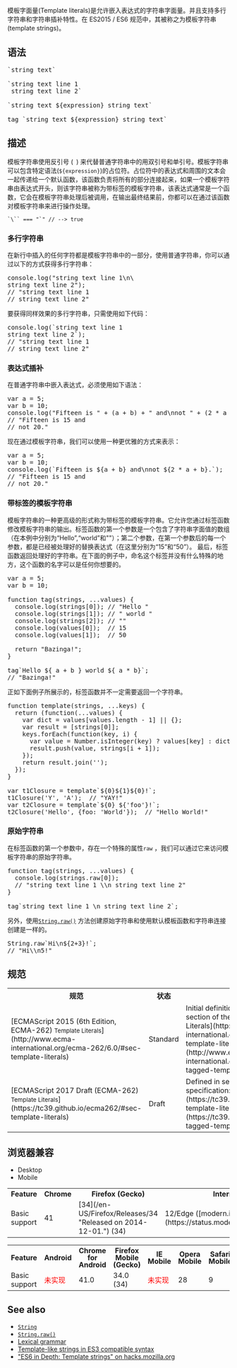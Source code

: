 模板字面量(Template literals)是允许嵌入表达式的字符串字面量。并且支持多行字符串和字符串插补特性。在 ES2015 / ES6 规范中，其被称之为模板字符串(template strings)。

## 语法

<pre style="font-size: 14px;" class="syntaxbox">`string text`

`string text line 1
 string text line 2`

`string text ${expression} string text`

tag `string text ${expression} string text`
</pre>

## 描述

模板字符串使用反引号 (` `) 来代替普通字符串中的用双引号和单引号。模板字符串可以包含特定语法(`${expression}`)的占位符。占位符中的表达式和周围的文本会一起传递给一个默认函数，该函数负责将所有的部分连接起来，如果一个模板字符串由表达式开头，则该字符串被称为带标签的模板字符串，该表达式通常是一个函数，它会在模板字符串处理后被调用，在输出最终结果前，你都可以在通过该函数对模板字符串来进行操作处理。

    `\`` === "`" // --> true

### 多行字符串

在新行中插入的任何字符都是模板字符串中的一部分，使用普通字符串，你可以通过以下的方式获得多行字符串：

<pre style="font-size: 14px;" class="brush: js">console.log("string text line 1\n\
string text line 2");
// "string text line 1
// string text line 2"</pre>

要获得同样效果的多行字符串，只需使用如下代码：

<pre style="font-size: 14px;" class="brush: js">console.log(`string text line 1
string text line 2`);
// "string text line 1
// string text line 2"</pre>

### 表达式插补

在普通字符串中嵌入表达式，必须使用如下语法：

<pre style="font-size: 14px;" class="brush: js">var a = 5;
var b = 10;
console.log("Fifteen is " + (a + b) + " and\nnot " + (2 * a + b) + ".");
// "Fifteen is 15 and
// not 20."</pre>

现在通过模板字符串，我们可以使用一种更优雅的方式来表示：

<pre style="font-size: 14px;" class="brush: js">var a = 5;
var b = 10;
console.log(`Fifteen is ${a + b} and\nnot ${2 * a + b}.`);
// "Fifteen is 15 and
// not 20."</pre>

### 带标签的模板字符串

模板字符串的一种更高级的形式称为带标签的模板字符串。它允许您通过标签函数修改模板字符串的输出。标签函数的第一个参数是一个包含了字符串字面值的数组（在本例中分别为“Hello”,“world”和""）；第二个参数，在第一个参数后的每一个参数，都是已经被处理好的替换表达式（在这里分别为“15”和“50”）。 最后，标签函数返回处理好的字符串。在下面的例子中，命名这个标签并没有什么特殊的地方，这个函数的名字可以是任何你想要的。

<pre style="font-size: 14px;" class="brush: js">var a = 5;
var b = 10;

function tag(strings, ...values) {
  console.log(strings[0]); // "Hello "
  console.log(strings[1]); // " world "
  console.log(strings[2]); // ""
  console.log(values[0]);  // 15
  console.log(values[1]);  // 50

  return "Bazinga!";
}

tag`Hello ${ a + b } world ${ a * b}`;
// "Bazinga!"
</pre>

正如下面例子所展示的，标签函数并不一定需要返回一个字符串。

<pre class="brush: js">function template(strings, ...keys) {
  return (function(...values) {
    var dict = values[values.length - 1] || {};
    var result = [strings[0]];
    keys.forEach(function(key, i) {
      var value = Number.isInteger(key) ? values[key] : dict[key];
      result.push(value, strings[i + 1]);
    });
    return result.join('');
  });
}

var t1Closure = template`${0}${1}${0}!`;
t1Closure('Y', 'A');  // "YAY!" 
var t2Closure = template`${0} ${'foo'}!`;
t2Closure('Hello', {foo: 'World'});  // "Hello World!"</pre>

### 原始字符串

在标签函数的第一个参数中，存在一个特殊的属性`raw` ，我们可以通过它来访问模板字符串的原始字符串。

<pre style="font-size: 14px;" class="brush: js">function tag(strings, ...values) {
  console.log(strings.raw[0]); 
  // "string text line 1 \\n string text line 2"
}

tag`string text line 1 \n string text line 2`;
</pre>

另外，使用[`String.raw()`](/zh-CN/docs/Web/JavaScript/Reference/Global_Objects/String/raw "String.raw() 是一个模板字符串的标签函数，它的作用类似于 Python 中的字符串前缀 r 和 C# 中的字符串前缀 @，是用来获取一个模板字符串的原始字面量值的。") 方法创建原始字符串和使用默认模板函数和字符串连接创建是一样的。

<pre style="font-size: 14px;" class="brush: js">String.raw`Hi\n${2+3}!`;
// "Hi\\n5!"
</pre>

## 规范

<table class="standard-table">

<tbody>

<tr>

<th scope="col">规范</th>

<th scope="col">状态</th>

<th scope="col">说明</th>

</tr>

<tr>

<td>[ECMAScript 2015 (6th Edition, ECMA-262)  
<small lang="zh-CN">Template Literals</small>](http://www.ecma-international.org/ecma-262/6.0/#sec-template-literals)</td>

<td><span class="spec-Standard">Standard</span></td>

<td>Initial definition. Defined in several section of the specification: [Template Literals](http://www.ecma-international.org/ecma-262/6.0/#sec-template-literals), [Tagged Templates](http://www.ecma-international.org/ecma-262/6.0/#sec-tagged-templates)</td>

</tr>

<tr>

<td>[ECMAScript 2017 Draft (ECMA-262)  
<small lang="zh-CN">Template Literals</small>](https://tc39.github.io/ecma262/#sec-template-literals)</td>

<td><span class="spec-Draft">Draft</span></td>

<td>Defined in several section of the specification: [Template Literals](https://tc39.github.io/ecma262/#sec-template-literals), [Tagged Templates](https://tc39.github.io/ecma262/#sec-tagged-templates)</td>

</tr>

</tbody>

</table>

## 浏览器兼容

<div>

<div class="htab"><a id="AutoCompatibilityTable" name="AutoCompatibilityTable"></a>

*   <a>Desktop</a>
*   <a>Mobile</a>

</div>

</div>

<div id="compat-desktop">

<table class="compat-table">

<tbody>

<tr>

<th style="line-height: 16px;">Feature</th>

<th style="line-height: 16px;">Chrome</th>

<th style="line-height: 16px;">Firefox (Gecko)</th>

<th style="line-height: 16px;">Internet Explorer</th>

<th style="line-height: 16px;">Opera</th>

<th style="line-height: 16px;">Safari</th>

</tr>

<tr>

<td>Basic support</td>

<td>41</td>

<td>[34](/en-US/Firefox/Releases/34 "Released on 2014-12-01.") (34)</td>

<td>12/Edge ([modern.ie](https://status.modern.ie/templatestringses6))</td>

<td>28</td>

<td>9</td>

</tr>

</tbody>

</table>

</div>

<div id="compat-mobile">

<table class="compat-table">

<tbody>

<tr>

<th style="line-height: 16px;">Feature</th>

<th style="line-height: 16px;">Android</th>

<th style="line-height: 16px;">Chrome for Android</th>

<th style="line-height: 16px;">Firefox Mobile (Gecko)</th>

<th style="line-height: 16px;">IE Mobile</th>

<th style="line-height: 16px;">Opera Mobile</th>

<th style="line-height: 16px;">Safari Mobile</th>

</tr>

<tr>

<td>Basic support</td>

<td><span style="color: #f00;">未实现</span></td>

<td>41.0</td>

<td>34.0 (34)</td>

<td><span style="color: #f00;">未实现</span></td>

<td>28</td>

<td>9</td>

</tr>

</tbody>

</table>

</div>

## See also

*   [`String`](/zh-CN/docs/Web/JavaScript/Reference/String "此页面仍未被本地化, 期待您的翻译!")
*   [`String.raw()`](/zh-CN/docs/Web/JavaScript/Reference/Global_Objects/String/raw "String.raw() 是一个模板字符串的标签函数，它的作用类似于 Python 中的字符串前缀 r 和 C# 中的字符串前缀 @，是用来获取一个模板字符串的原始字面量值的。")
*   [Lexical grammar](/en-US/docs/Web/JavaScript/Reference/Lexical_grammar)
*   [Template-like strings in ES3 compatible syntax](https://gist.github.com/WebReflection/8f227532143e63649804)
*   ["ES6 in Depth: Template strings" on hacks.mozilla.org](https://hacks.mozilla.org/2015/05/es6-in-depth-template-strings-2/)